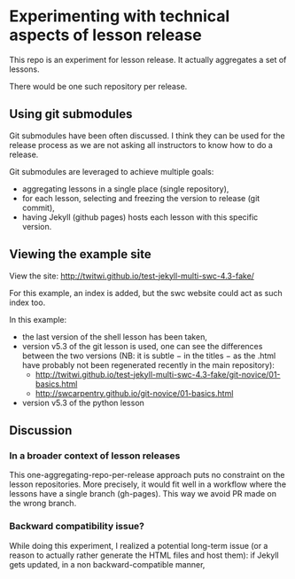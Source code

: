 # Experimenting with technical aspects of lesson release

This repo is an experiment for lesson release.
It actually aggregates a set of lessons.

There would be one such repository per release.



## Using git submodules

Git submodules have been often discussed.
I think they can be used for the release process as we are not asking all instructors to know how to do a release.

Git submodules are leveraged to achieve multiple goals:
- aggregating lessons in a single place (single repository),
- for each lesson, selecting and freezing the version to release (git commit),
- having Jekyll (github pages) hosts each lesson with this specific version.


## Viewing the example site

View the site: http://twitwi.github.io/test-jekyll-multi-swc-4.3-fake/

For this example, an index is added, but the swc website could act as such index too.

In this example:
- the last version of the shell lesson has been taken,
- version v5.3 of the git lesson is used, one can see the differences between the two versions (NB: it is subtle − in the titles − as the .html have probably not been regenerated recently in the main repository):
    - http://twitwi.github.io/test-jekyll-multi-swc-4.3-fake/git-novice/01-basics.html
    - http://swcarpentry.github.io/git-novice/01-basics.html
- version v5.3 of the python lesson


## Discussion

### In a broader context of lesson releases

This one-aggregating-repo-per-release approach puts no constraint on the lesson repositories.
More precisely, it would fit well in a workflow where the lessons have a single branch (gh-pages).
This way we avoid PR made on the wrong branch.

### Backward compatibility issue?
While doing this experiment, I realized a potential long-term issue (or a reason to actually rather generate the HTML files and host them): if Jekyll gets updated, in a non backward-compatible manner, 

